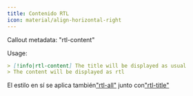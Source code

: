```yaml
---
title: Contenido RTL
icon: material/align-horizontal-right
---
```


Callout metadata: "rtl-content"

Usage:

```md
> [!info|rtl-content] The title will be displayed as usual
> The content will be displayed as rtl
```

El estilo en sí se aplica también["rtl-all"](../combined-styling/page-11.md)
junto con["rtl-title"](../title-styling/page-11.md)

